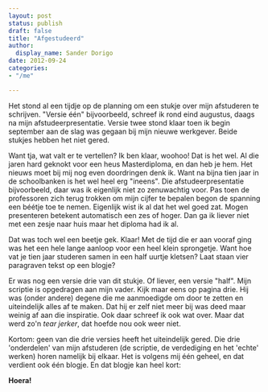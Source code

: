 ```yaml
---
layout: post
status: publish
draft: false 
title: "Afgestudeerd"
author:
  display_name: Sander Dorigo
date: 2012-09-24
categories:
- "/me"

---
```


Het stond al een tijdje op de planning om een stukje over mijn afstuderen te schrijven. "Versie één" bijvoorbeeld, schreef ik rond eind augustus, daags na mijn afstudeerpresentatie. Versie twee stond klaar toen ik begin september aan de slag was gegaan bij mijn nieuwe werkgever. Beide stukjes hebben het niet gered.

Want tja, wat valt er te vertellen? Ik ben klaar, woohoo! Dat is het wel. Al die jaren hard geknokt voor een heus Masterdiploma, en dan heb je hem. Het nieuws moet bij mij nog even doordringen denk ik. Want na bijna tien jaar in de schoolbanken is het wel heel erg "ineens". Die afstudeerpresentatie bijvoorbeeld, daar was ik eigenlijk niet zo zenuwachtig voor. Pas toen de professoren zich terug trokken om mijn cijfer te bepalen begon de spanning een béétje toe te nemen. Eigenlijk wist ik al dat het wel goed zat. Mogen presenteren betekent automatisch een zes of hoger. Dan ga ik liever niet met een zesje naar huis maar het diploma had ik al.

Dat was toch wel een beetje gek. Klaar! Met de tijd die er aan vooraf ging was het een hele lange aanloop voor een heel klein sprongetje. Want hoe vat je tien jaar studeren samen in een half uurtje kletsen? Laat staan vier paragraven tekst op een blogje?

Er was nog een versie drie van dit stukje. Of liever, een versie "half". Mijn scriptie is opgedragen aan mijn vader. Kijk maar eens op pagina drie. Hij was (onder andere) degene die me aanmoedigde om door te zetten en uiteindelijk alles af te maken. Dat hij er zelf niet meer bij was deed maar weinig af aan die inspiratie. Ook daar schreef ik ook wat over. Maar dat werd zo'n *tear jerker*, dat hoefde nou ook weer niet.

Kortom: geen van die drie versies heeft het uiteindelijk gered. Die drie 'onderdelen' van mijn afstuderen (de scriptie, de verdediging en het 'echte' werken) horen namelijk bij elkaar. Het is volgens mij één geheel, en dat verdient ook één blogje. En dat blogje kan heel kort:

**Hoera!**
